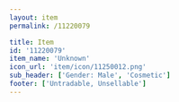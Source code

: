 ```yaml
---
layout: item
permalink: /11220079

title: Item
id: '11220079'
item_name: 'Unknown'
icon_url: 'item/icon/11250012.png'
sub_header: ['Gender: Male', 'Cosmetic']
footer: ['Untradable, Unsellable']
---
```

